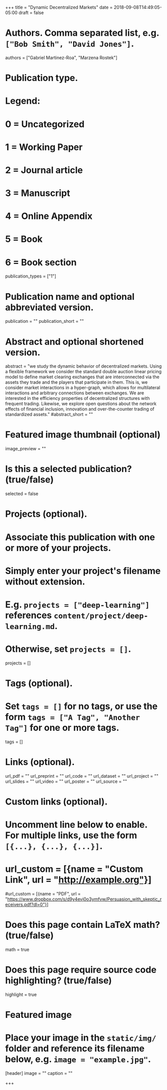 +++
title = "Dynamic Decentralized Markets"
date = 2018-09-08T14:49:05-05:00
draft = false

# Authors. Comma separated list, e.g. `["Bob Smith", "David Jones"]`.
authors = ["Gabriel Martinez-Roa", "Marzena Rostek"]

# Publication type.
# Legend:
# 0 = Uncategorized
# 1 = Working Paper
# 2 = Journal article
# 3 = Manuscript
# 4 = Online Appendix
# 5 = Book
# 6 = Book section
publication_types = ["1"]

# Publication name and optional abbreviated version.
publication = ""
publication_short = ""

# Abstract and optional shortened version.
abstract = "we study the dynamic behavior of decentralized markets. Using a flexible framework we consider the standard double auction linear pricing model to define market clearing exchanges that are interconnected via the assets they trade and the players that participate in them. This is, we consider market interactions in a hyper-graph, which allows for multilateral interactions and arbitrary connections between exchanges. We are interested in the efficiency properties of decentralized structures with frequent trading. Likewise, we explore open questions about the network effects of financial inclusion, innovation and over-the-counter trading of standardized assets."
#abstract_short = ""

# Featured image thumbnail (optional)
image_preview = ""

# Is this a selected publication? (true/false)
selected = false

# Projects (optional).
#   Associate this publication with one or more of your projects.
#   Simply enter your project's filename without extension.
#   E.g. `projects = ["deep-learning"]` references `content/project/deep-learning.md`.
#   Otherwise, set `projects = []`.
projects = []

# Tags (optional).
#   Set `tags = []` for no tags, or use the form `tags = ["A Tag", "Another Tag"]` for one or more tags.
tags = []

# Links (optional).
url_pdf = ""
url_preprint = ""
url_code = ""
url_dataset = ""
url_project = ""
url_slides = ""
url_video = ""
url_poster = ""
url_source = ""

# Custom links (optional).
#   Uncomment line below to enable. For multiple links, use the form `[{...}, {...}, {...}]`.
# url_custom = [{name = "Custom Link", url = "http://example.org"}]
#url_custom = [{name = "PDF", url = "https://www.dropbox.com/s/d9y4evj0o3ymfvw/Persuasion_with_skeptic_receivers.pdf?dl=0"}]

# Does this page contain LaTeX math? (true/false)
math = true

# Does this page require source code highlighting? (true/false)
highlight = true

# Featured image
# Place your image in the `static/img/` folder and reference its filename below, e.g. `image = "example.jpg"`.
[header]
image = ""
caption = ""

+++
